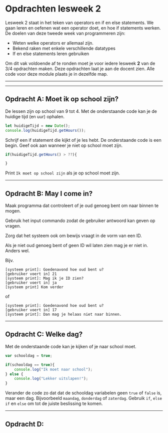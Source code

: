 #  Opdrachten lesweek 2
Lesweek 2 staat in het teken van operators en if en else statements. We gaan leren en oefenen wat een operator doet, en hoe if statements werken. De doelen van deze tweede week van programmeren zijn:

* Weten welke operators er allemaal zijn.
* Bekend raken met enkele verschillende datatypes
* If en else statements leren gebruiken

Om dit vak voldoende af te ronden moet je voor iedere lesweek **2** van de 3/4 opdrachten maken. Deze opdrachten laat je aan de docent zien.
Alle code voor deze module plaats je in dezelfde map.

---
---

## **Opdracht A: Moet ik op school zijn?**
De lessen zijn op school van 9 tot 4. Met de onderstaande code kan je de huidige tijd (en uur) ophalen.
```js
let huidigeTijd = new Date();
console.log(huidigeTijd.getHours());
```
Schrijf een if statement die kijkt of je les hebt. De onderstaande code is een begin. Geef ook aan wanneer je niet op school moet zijn.  

```js
if(huidigeTijd.getHours() > ??){

}
```
Print `Ik moet op school zijn` als je op school moet zijn.

---

## **Opdracht B: May I come in?**
Maak programma dat controleert of je oud genoeg bent om naar binnen te mogen.

Gebruik het input commando zodat de gebruiker antwoord kan geven op vragen.

Zorg dat het systeem ook om bewijs vraagt in de vorm van een ID.

Als je niet oud genoeg bent of geen ID wil laten zien mag je er niet in. Anders wel. 

Bijv.
```
[systeem print]: Goedenavond hoe oud bent u?
[gebruiker voert in] 21
[systeem print]: Mag ik je ID zien?
[gebruiker voert in] ja
[systeem print] Kom verder
```
of
```
[systeem print]: Goedenavond hoe oud bent u?
[gebruiker voert in] 17
[systeem print]: Dan mag je helaas niet naar binnen.
```

---

## **Opdracht C: Welke dag?**
Met de onderstaande code kan je kijken of je naar school moet.

```js
var schooldag = true;

if(schooldag == true){
    console.log("Ik moet naar school");
} else {
    console.log("Lekker uitslapen!");
}
```

Verander de code zo dat dat de schooldag variabelen geen `true` of `false` is, maar een dag. Bijvoorbeeld `maandag`, `donderdag` of `zaterdag`. Gebruik `if`, `else if` en `else` om tot de juiste beslissing te komen.

---

## **Opdracht D:**